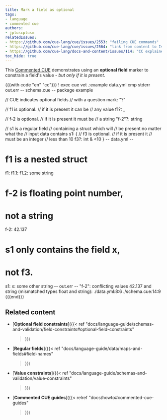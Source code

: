 ```yaml
---
title: Mark a field as optional
tags:
- language
- commented cue
authors:
- jpluscplusm
relatedIssues:
- https://github.com/cue-lang/cue/issues/2553: "failing CUE commands"
- https://github.com/cue-lang/cue/issues/2564: "link from content to Issue"
- https://github.com/cue-lang/docs-and-content/issues/114: "CC explainer"
toc_hide: true
---
```


This [Commented CUE](/docs/howto/about-these-guides/#commented-cue-guides)
demonstrates using an **optional field** marker to constrain a field's value -
*but only if it is present*.

{{{with code "en" "cc"}}}
! exec cue vet .:example data.yml
cmp stderr out.err
-- schema.cue --
package example

// CUE indicates optional fields
// with a question mark: "?"

// f1 is optional.
// if it is present it can be
// any value
f1?: _

// f-2 is optional.
// if it is present it must be
// a string
"f-2"?: string

// s1 is a regular field
// containing a struct which will
// be present no matter what the
// input data contains
s1: {
	// f3 is optional.
	// if it is present it
	// must be an integer
	// less than 10
	f3?: int & <10
}
-- data.yml --
# f1 is a nested struct
f1:
  f1.1:
    f1.2: some string

# f-2 is floating point number,
# not a string
f-2: 42.137

# s1 only contains the field x,
# not f3.
s1:
  x: some other string
-- out.err --
"f-2": conflicting values 42.137 and string (mismatched types float and string):
    ./data.yml:8:6
    ./schema.cue:14:9
{{{end}}}

## Related content

- [**Optional field constraints**]({{< ref
    "docs/language-guide/schemas-and-validation/field-constraints#optional-field-constraints"
  >}})
- [**Regular fields**]({{< ref
    "docs/language-guide/data/maps-and-fields#field-names"
  >}})
- [**Value constraints**]({{< ref
    "docs/language-guide/schemas-and-validation/value-constraints"
  >}})
- [**Commented CUE guides**]({{< relref
    "docs/howto#commented-cue-guides"
  >}})
